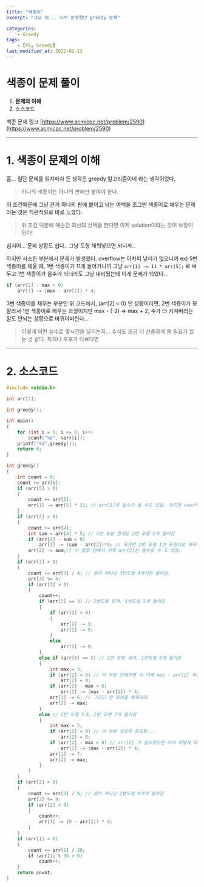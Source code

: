 ```yaml
---
title: "색종이"
excerpt: "그냥 뭐... 너무 분명했던 greedy 문제"

categories:
    - Greedy
tags:
    - [PS, Greedy]
last_modified_at: 2022-02-13
---
```

# 색종이 문제 풀이
1. **문제의 이해**
2. 소스코드

백준 문제 링크 [https://www.acmicpc.net/problem/2590](https://www.acmicpc.net/problem/2590)


---

# 1. 색종이 문제의 이해

흠... 일단 문제를 읽자마자 든 생각은 greedy 알고리즘이네 라는 생각이었다.

>하나의 색종이는 하나의 판에만 붙여야 한다.

이 조건때문에 그냥 큰거 하나의 판에 붙이고 남는 여백을 조그만 색종이로 채우는 문제라는 것은 직관적으로 바로 느꼈다. 

>위 조건 덕분에 매순간 최선의 선택을 한다면 이게 solution이라는 것이 보장이 된다!

심지어... 문제 상황도 쉽다.. 그냥 도형 채워넣으면 되니까..

하지만 사소한 부분에서 문제가 발생했다. overflow는 어차피 날리가 없으니까 ex) 5번 색종이를 채울 때, 1번 색종이가 11개 들어가니까 그냥 ``arr[1] -= 11 * arr[5];`` 로 써두고 1번 색종이가 음수가 되더라도 그냥 내비뒀는데 이게 문제가 되었다...

```c
if (arr[2] - max < 0)
	arr[1] -= (max - arr[2]) * 4;
```

3번 색종이를 채우는 부분인 위 코드에서, (arr[2] < 0) 인 상황이라면, 2번 색종이가 모잘라서 1번 색종이로 메꾸는 과정이지만 max - (-2) => max + 2, 수가 더 커져버리는 말도 안되는 상황으로 바뀌어버린다...

>어떻게 이런 실수로 몇시간을 날리는지... 수식도 조금 더 신중하게 쓸 필요가 있는 것 같다. 특히나 부호가 다르다면


---

# 2. 소스코드

```c
#include <stdio.h>

int arr[7];

int greedy();

int main()
{
	for (int i = 1; i <= 6; i++)
		scanf("%d", &arr[i]);
	printf("%d",greedy());
	return 0;
}

int greedy()
{
	int count = 0;
	count += arr[6];
	if (arr[5] > 0)
	{
		count += arr[5];
		arr[1] -= arr[5] * 11; // arr[1]이 음수가 될 수도 있음. 하지만 overflow는 날리가 없음.
	}
	if (arr[4] > 0)
	{
		count += arr[4];
		int sum = arr[4] * 5; // 4번 도형 한개당 2번 도형 5개 들어감
		if (arr[2] - sum < 0)
			arr[1] -= (sum - arr[2])*4; // 모자란 2번 도형 1번 도형으로 메꾸기
		arr[2] -= sum;// 이 줄로 인해서 이제 arr[2]는 음수일 수 도 있음.
	}
	if (arr[3] > 0)
	{
		count += arr[3] / 4; // 종이 하나당 3번도형 4개씩은 들어감.
		arr[3] %= 4;
		if (arr[3] > 0)
		{
			count++;
			if (arr[3] == 3) // 2번도형 한개, 1번도형 5개 들어감
			{
				if (arr[2] > 0)
				{
					arr[2] -= 1;
					arr[1] -= 5;
				}
				else
					arr[1] -= 9;
			}
			else if (arr[3] == 2) // 2번 도형 세개, 1번도형 6개 들어감
			{
				int max = 3;
				if (arr[2] < 0) // 이 부분 안해주면 이 아래 max - arr[2] 부분에서 max의 값이 증가하는 상황이 생겨버림.
					arr[2] = 0;
				if (arr[2] - max < 0)
					arr[1] -= (max - arr[2]) * 4;
				arr[1] -= 6; // 그리고 맨 아래줄 메꿔야지
				arr[2] -= max;
			}
			else // 2번 도형 5개, 1번 도형 7개 들어감
			{
				int max = 5;
				if (arr[2] < 0) // 이 부분 굉장히 중요함...
					arr[2] = 0;
				if (arr[2] - max < 0) // arr[2] 가 음수였으면 이거 어떻게 되는거야? 이 병신새끼야
					arr[1] -= (max - arr[2]) * 4;
				arr[1] -= 7;
				arr[2] -= max;
			}
		}
	}
	if (arr[2] > 0)
	{
		count += arr[2] / 9; // 종이 하나당 2번도형 9개씩 들어감
		arr[2] %= 9;
		if (arr[2] > 0)
		{
			count++;
			arr[1] -= (9 - arr[2]) * 4;
		}
	}
	if (arr[1] > 0)
	{
		count += arr[1] / 36;
		if (arr[1] % 36 > 0)
			count++;
	}
	return count;
}

```